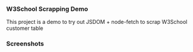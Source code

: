 ### W3School Scrapping Demo
This project is a demo to try out JSDOM + node-fetch to scrap W3School customer table

### Screenshots
